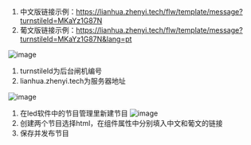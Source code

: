 1. 中文版链接示例：https://lianhua.zhenyi.tech/flw/template/message?turnstileId=MKaYz1G87N
1. 葡文版链接示例：https://lianhua.zhenyi.tech/flw/template/message?turnstileId=MKaYz1G87N&lang=pt

![image](https://github.com/user-attachments/assets/9b4a8219-5c77-40f2-b99b-d5d04df1b505)
1. turnstileId为后台闸机编号
1. lianhua.zhenyi.tech为服务器地址

![image](https://github.com/user-attachments/assets/608be9eb-9d39-4059-af43-1c057afd06cb)
1. 在led软件中的节目管理里新建节目
![image](https://github.com/user-attachments/assets/c4c65fc9-6d0a-4b53-8cfe-d8d778933fea)
2. 创建两个节目选择html，在组件属性中分别填入中文和葡文的链接
3. 保存并发布节目

